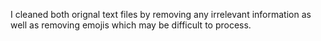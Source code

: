 I cleaned both orignal text files by removing any irrelevant information as well as removing emojis which may be difficult to process.
